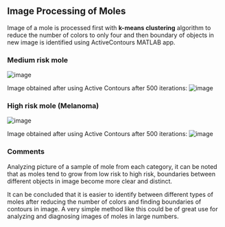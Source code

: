  ## Image Processing of Moles
 
Image of a mole is processed first with **k-means clustering** algorithm to reduce the number of colors to only four and then boundary of objects in new image is identified using ActiveContours MATLAB app.

### Medium risk mole

![image](https://user-images.githubusercontent.com/25234772/220735556-b96cf825-295b-4a65-92ad-31228b320f23.png)

Image obtained after using Active Contours after 500 iterations:
![image](https://user-images.githubusercontent.com/25234772/220735619-e0f8d416-5c5e-4571-a111-1382f56da018.png)

### High risk mole (Melanoma)

![image](https://user-images.githubusercontent.com/25234772/220735880-ee6d6f08-f1e3-4466-b00e-1a062ad748a1.png)

Image obtained after using Active Contours after 500 iterations:
![image](https://user-images.githubusercontent.com/25234772/220735931-ad20ffc9-e81f-4750-ae36-97df4a2483d7.png)

### Comments

Analyzing picture of a sample of mole from each category, it can be noted that as moles tend to grow from low risk to high risk, boundaries between different objects in image become more clear and distinct.

It can be concluded that it is easier to identify between different types of moles after reducing the number of colors and finding boundaries of contours in image. A very simple method like this could be of great use for analyzing and diagnosing images of moles in large numbers.
